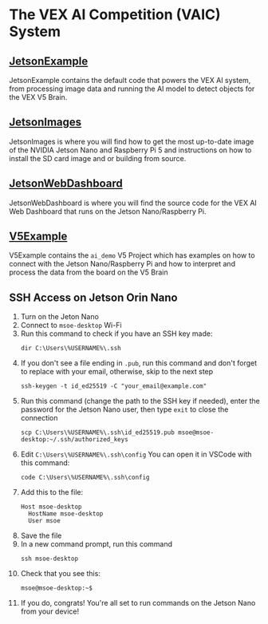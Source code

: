 # The VEX AI Competition (VAIC) System

## [JetsonExample](./JetsonExample/README.md)

JetsonExample contains the default code that powers the VEX AI system, from processing image data and running the AI model to detect objects for the VEX V5 Brain.

## [JetsonImages](./JetsonImages/README.md)

JetsonImages is where you will find how to get the most up-to-date image of the NVIDIA Jetson Nano and Raspberry Pi 5 and instructions on how to install the SD card image and or building from source.

## [JetsonWebDashboard](./JetsonWebDashboard/README.md)

JetsonWebDashboard is where you will find the source code for the VEX AI Web Dashboard that runs on the Jetson Nano/Raspberry Pi.

## [V5Example](./V5Example/ai_demo/README.md)

V5Example contains the `ai_demo` V5 Project which has examples on how to connect with the Jetson Nano/Raspberry Pi and how to interpret and process the data from the board on the V5 Brain

## SSH Access on Jetson Orin Nano

1. Turn on the Jeton Nano
2. Connect to `msoe-desktop` Wi-Fi
3. Run this command to check if you have an SSH key made:
    ```
    dir C:\Users\%USERNAME%\.ssh
    ```
6. If you don't see a file ending in `.pub`, run this command and don't forget to replace with your email, otherwise, skip to the next step
    ```
    ssh-keygen -t id_ed25519 -C "your_email@example.com"
    ```
7. Run this command (change the path to the SSH key if needed), enter the password for the Jetson Nano user, then type `exit` to close the connection
   ```
   scp C:\Users\%USERNAME%\.ssh\id_ed25519.pub msoe@msoe-desktop:~/.ssh/authorized_keys
   ```
8. Edit `C:\Users\%USERNAME%\.ssh\config` You can open it in VSCode with this command:
   ```
   code C:\Users\%USERNAME%\.ssh\config
   ```
10. Add this to the file:
    ```
    Host msoe-desktop
      HostName msoe-desktop
      User msoe
    ```
11. Save the file
12. In a new command prompt, run this command
    ```
    ssh msoe-desktop
    ```
13. Check that you see this:
    ```
    msoe@msoe-desktop:~$ 
    ```
14. If you do, congrats! You're all set to run commands on the Jetson Nano from your device!
